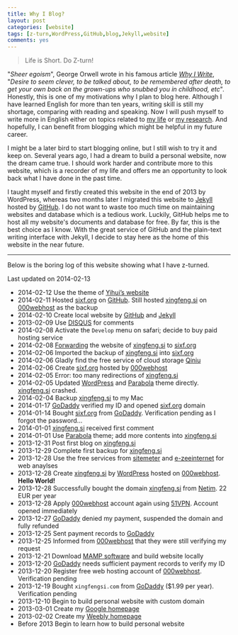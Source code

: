 ```yaml
---
title: Why I Blog?
layout: post
categories: [website]
tags: [z-turn,WordPress,GitHub,blog,Jekyll,website]
comments: yes
---
```



> Life is Short. Do Z-turn!

"*Sheer egoism*", George Orwell wrote in his famous article *[Why I Write](http://orwell.ru/library/essays/wiw/english/e_wiw)*, "*Desire to seem clever, to be talked about, to be remembered after death, to get your own back on the grown-ups who snubbed you in childhood, etc*". Honestly, this is one of my motivations why I plan to blog here. Although I have learned English for more than ten years, writing skill is still my  shortage, comparing with reading and speaking. Now I will push myself to write more in English either on topics related to [my life](http://sixf.org/en/about) or [my research](http://sixf.org/en/vitae). And hopefully, I can benefit from blogging which might be helpful in my future career. 

I might be a later bird to start blogging online, but I still wish to try it and keep on. Several years ago, I had a dream to build a personal website, now the dream came true. I should work harder and contribute more to this website, which is a recorder of my life and offers me an opportunity to look back what I have done in the past time. 

I taught myself and firstly created this website in the end of 2013 by WordPress, whereas two months later I migrated this website to [Jekyll](https://github.com/mojombo/jekyll) hosted by [GitHub](http://www.github.com). I do not want to waste too much time on maintaining websites and database which is a tedious work. Luckily, GitHub helps me to host all my website's documents and database for free. By far, this is the best choice as I know. With the great service of GitHub and the plain-text writing interface with Jekyll, I decide to stay here as the home of this website in the near future.


---

Below is the boring log of this website showing what I have z-turned.

Last updated on 2014-02-13
		
-	2014-02-12 Use the theme of [Yihui’s website](http://yihui.name)
-	2014-02-11 Hosted [sixf.org](http://sixf.org) on [GitHub](http://www.github.com).  Still hosted [xingfeng.si](http://xingfeng.si) on [000webhost](http://www.000webhost.com/752844.html) as the backup
-	2014-02-10 Create local website by [GitHub](http://www.github.com) and [Jekyll](https://github.com/mojombo/jekyll)
-	2013-02-09 Use [DISQUS](http://www.disqus.com) for comments
-	2014-02-08 Activate the `Develop` menu on safari; decide to buy paid hosting service
-	2014-02-08 [Forwarding](http://support.netim.com/en/wiki/Use_the_web_forwarding_service) the website of [xingfeng.si](http://xingfeng.si) to [sixf.org](http://sixf.org)
-	2014-02-06 Imported the backup of [xingfeng.si](http://xingfeng.si) into [sixf.org](http://sixf.org)
-	2014-02-06 Gladly find the free service of cloud storage [Qiniu](https://portal.qiniu.com/signup?code=iv0wl84z6mq)
-	2014-02-06 Create [sixf.org](http://sixf.org) hosted by [000webhost](http://www.000webhost.com/752844.html)
-	2014-02-05 Error: too many redirections of [xingfeng.si](http://xingfeng.si)
-	2014-02-05 Updated [WordPress](http://www.wordpress.org) and [Parabola](http://www.cryoutcreations.eu) theme directly. [xingfeng.si](http://xingfeng.si) crashed.
-	2014-02-04 Backup [xingfeng.si](http://xingfeng.si) to my Mac
-	2014-01-17 [GoDaddy](http://x.co/gobirder) verified my ID and opened [sixf.org](http://sixf.org) domain
-	2014-01-14 Bought [sixf.org](http://sixf.org) from [GoDaddy](http://x.co/gobirder). Verification pending as I forgot the password…
-	2014-01-01 [xingfeng.si](http://xingfeng.si) received first comment
-	2014-01-01 Use [Parabola](http://www.cryoutcreations.eu) theme; add more contents into [xingfeng.si](http://xingfeng.si)
-	2013-12-31 Post first blog on [xingfeng.si](http://xingfeng.si)
-	2013-12-29 Complete first backup for [xingfeng.si](http://xingfeng.si)
-	2013-12-28 Use the free services from [sitemeter](http://sitemeter.com) and [e-zeeinternet](http://e-zeeinternet.com) for web anaylses
-	2013-12-28 Create [xingfeng.si](http://xingfeng.si) by [WordPress](http://www.wordpress.org) hosted on [000webhost](http://www.000webhost.com/752844.html). **Hello World!**
-	2013-12-28 Successfully bought the domain [xingfeng.si](http://xingfeng.si) from [Netim](http://www.netim.com). 22 EUR per year
-	2013-12-28 Apply [000webhost](http://www.000webhost.com/752844.html) account again using [51VPN](http://a.wy002.com/309788). Account opened immediately
-	2013-12-27 [GoDaddy](http://x.co/gobirder) denied my payment, suspended the domain and fully refunded
-	2013-12-25 Sent payment records to [GoDaddy](http://x.co/gobirder)
-	2013-12-25 Informed from [000webhost](http://www.000webhost.com/752844.html) that they were still verifying my request
-	2013-12-21 Download [MAMP software](http://www.mamp.info/en/index.html) and build website locally
-	2013-12-20 [GoDaddy](http://x.co/gobirder) needs sufficient payment records to verify my ID 
-	2013-12-20 Register free web hosting account of [000webhost](http://www.000webhost.com/752844.html). Verification pending
-	2013-12-19 Bought `xingfengsi.com` from [GoDaddy](http://x.co/gobirder) ($1.99 per year). Verification pending
-	2013-12-10 Begin to build personal website with custom domain
-	2013-03-01 Create my [Google homepage](sites.google.com/site/xingfengsi)
-	2013-02-02 Create my [Weebly homepage](xingfengsi.weebly.com)
-	Before 2013 Begin to learn how to build personal website